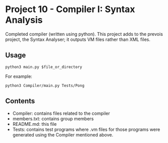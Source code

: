 # Project 10 - Compiler I: Syntax Analysis

Completed compiler (written using python). This project adds to the prevois project, the Syntax Analyser; it outputs VM files rather than XML files.


## Usage
``` python3
python3 main.py $file_or_directory
```
For example:
``` python3
python3 Compiler/main.py Tests/Pong
```

## Contents

- Compiler: contains files related to the compiler
- members.txt: contains group members
- README.md: this file
- Tests: contains test programs where .vm files for those programs were generated using the Compiler mentioned above.
